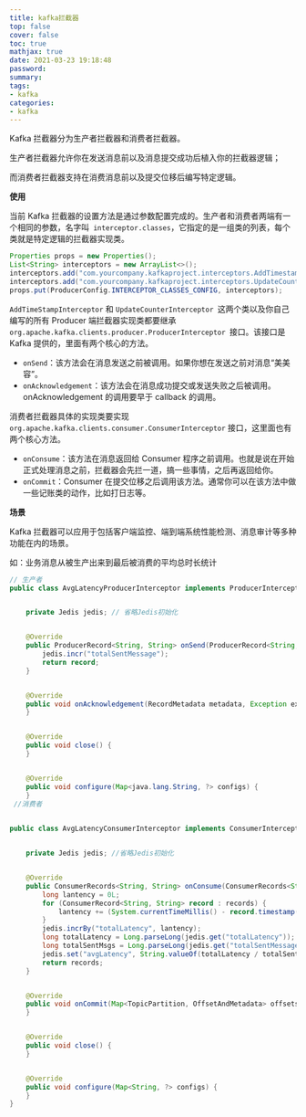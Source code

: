 ```yaml
---
title: kafka拦截器
top: false
cover: false
toc: true
mathjax: true
date: 2021-03-23 19:18:48
password:
summary:
tags:
- kafka
categories:
- kafka
---
```


Kafka 拦截器分为生产者拦截器和消费者拦截器。

生产者拦截器允许你在发送消息前以及消息提交成功后植入你的拦截器逻辑；

而消费者拦截器支持在消费消息前以及提交位移后编写特定逻辑。

**使用**

当前 Kafka 拦截器的设置方法是通过参数配置完成的。生产者和消费者两端有一个相同的参数，名字叫` interceptor.classes`，它指定的是一组类的列表，每个类就是特定逻辑的拦截器实现类。

```java
Properties props = new Properties();
List<String> interceptors = new ArrayList<>();
interceptors.add("com.yourcompany.kafkaproject.interceptors.AddTimestampInterceptor"); // 拦截器1
interceptors.add("com.yourcompany.kafkaproject.interceptors.UpdateCounterInterceptor"); // 拦截器2
props.put(ProducerConfig.INTERCEPTOR_CLASSES_CONFIG, interceptors);
```

`AddTimeStampInterceptor` 和 `UpdateCounterInterceptor `这两个类以及你自己编写的所有 Producer 端拦截器实现类都要继承 `org.apache.kafka.clients.producer.ProducerInterceptor `接口。该接口是 Kafka 提供的，里面有两个核心的方法。

- `onSend`：该方法会在消息发送之前被调用。如果你想在发送之前对消息“美美容”。
- `onAcknowledgement`：该方法会在消息成功提交或发送失败之后被调用。onAcknowledgement 的调用要早于 callback 的调用。



消费者拦截器具体的实现类要实现 `org.apache.kafka.clients.consumer.ConsumerInterceptor` 接口，这里面也有两个核心方法。

- `onConsume`：该方法在消息返回给 Consumer 程序之前调用。也就是说在开始正式处理消息之前，拦截器会先拦一道，搞一些事情，之后再返回给你。
- `onCommit`：Consumer 在提交位移之后调用该方法。通常你可以在该方法中做一些记账类的动作，比如打日志等。

**场景**

Kafka 拦截器可以应用于包括客户端监控、端到端系统性能检测、消息审计等多种功能在内的场景。

如：业务消息从被生产出来到最后被消费的平均总时长统计

```java
// 生产者
public class AvgLatencyProducerInterceptor implements ProducerInterceptor<String, String> {


    private Jedis jedis; // 省略Jedis初始化


    @Override
    public ProducerRecord<String, String> onSend(ProducerRecord<String, String> record) {
        jedis.incr("totalSentMessage");
        return record;
    }


    @Override
    public void onAcknowledgement(RecordMetadata metadata, Exception exception) {
    }


    @Override
    public void close() {
    }


    @Override
    public void configure(Map<java.lang.String, ?> configs) {
    }
 //消费者
    

public class AvgLatencyConsumerInterceptor implements ConsumerInterceptor<String, String> {


    private Jedis jedis; //省略Jedis初始化


    @Override
    public ConsumerRecords<String, String> onConsume(ConsumerRecords<String, String> records) {
        long lantency = 0L;
        for (ConsumerRecord<String, String> record : records) {
            lantency += (System.currentTimeMillis() - record.timestamp());
        }
        jedis.incrBy("totalLatency", lantency);
        long totalLatency = Long.parseLong(jedis.get("totalLatency"));
        long totalSentMsgs = Long.parseLong(jedis.get("totalSentMessage"));
        jedis.set("avgLatency", String.valueOf(totalLatency / totalSentMsgs));
        return records;
    }


    @Override
    public void onCommit(Map<TopicPartition, OffsetAndMetadata> offsets) {
    }


    @Override
    public void close() {
    }


    @Override
    public void configure(Map<String, ?> configs) {
    }
}
```

